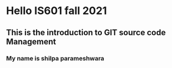 # Hello IS601 fall 2021
## This is the introduction to GIT source code Management
### My name is shilpa parameshwara
